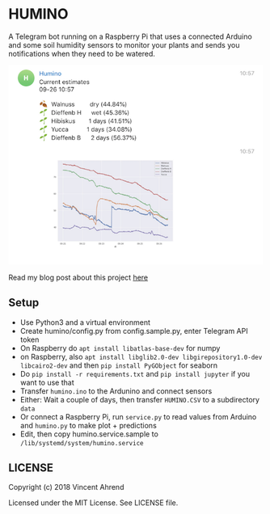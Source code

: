 # HUMINO

A Telegram bot running on a Raspberry Pi that uses a connected Arduino and some
soil humidity sensors to monitor your plants and sends you notifications when 
they need to be watered.

![](screen.png)

Read my blog post about this project [here](https://blog.vincentahrend.com/posts/humino/)

## Setup

- Use Python3 and a virtual environment
- Create humino/config.py from config.sample.py, enter Telegram API token
- On Raspberry do `apt install libatlas-base-dev` for numpy
- on Raspberry, also `apt install libglib2.0-dev libgirepository1.0-dev libcairo2-dev` and then `pip install PyGObject` for seaborn
- Do `pip install -r requirements.txt` and `pip install jupyter` if you want to use that
- Transfer `humino.ino` to the Ardunino and connect sensors
- Either: Wait a couple of days, then transfer `HUMINO.CSV` to a subdirectory `data`
- Or connect a Raspberry Pi, run `service.py` to read values from Arduino and `humino.py` to make plot + predictions
- Edit, then copy humino.service.sample to `/lib/systemd/system/humino.service`

## LICENSE

Copyright (c) 2018 Vincent Ahrend

Licensed under the MIT License. See LICENSE file.